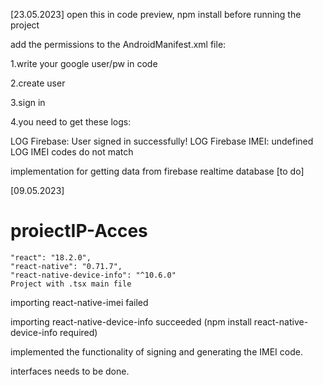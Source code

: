 [23.05.2023]
open this in code preview,
npm install before running the project

add the permissions to the AndroidManifest.xml file:

<uses-permission android:name="android.permission.INTERNET"/>
<uses-permission android:name="android.permission.ACCESS_NETWORK_STATE"/>
<uses-permission android:name="android.permission.ACCESS_WIFI_STATE"/>

1.write your google user/pw in code

2.create user

3.sign in

4.you need to get these logs:

 LOG  Firebase: User signed in successfully!
 LOG  Firebase IMEI: undefined
 LOG  IMEI codes do not match

implementation for getting data from firebase realtime database [to do]

[09.05.2023]
# proiectIP-Acces
    "react": "18.2.0",
    "react-native": "0.71.7",
    "react-native-device-info": "^10.6.0"
    Project with .tsx main file 
    
importing react-native-imei failed

importing react-native-device-info succeeded
(npm install react-native-device-info required)

implemented the functionality of signing and generating the IMEI code.

interfaces needs to be done.
